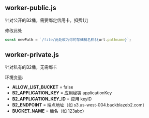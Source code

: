 ## worker-public.js

针对公开的B2桶，需要绑定信用卡，扣费1刀  

修改此处

```js
const newPath = `/file/此处改为你的存储桶名称${url.pathname}`;
```

## worker-private.js

针对私有的B2桶，无需绑卡

环境变量: 

- **ALLOW_LIST_BUCKET** = false
- **B2_APPLICATION_KEY** = 应用秘钥 applicationKey
- **B2_APPLICATION_KEY_ID** = 应用 keyID
- **B2_ENDPOINT** = 端点地址（如 s3.us-west-004.backblazeb2.com）
- **BUCKET_NAME** = 桶名（如 123abc）
